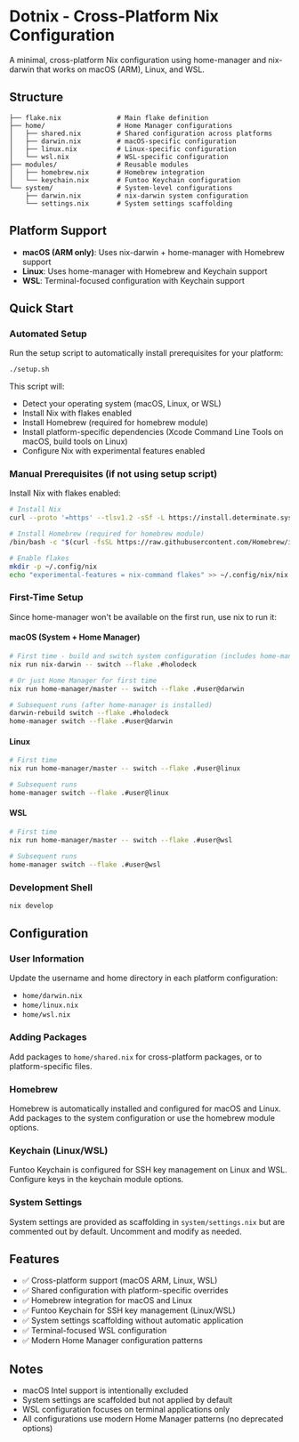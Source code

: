 # Dotnix - Cross-Platform Nix Configuration

A minimal, cross-platform Nix configuration using home-manager and nix-darwin that works on macOS (ARM), Linux, and WSL.

## Structure

```
├── flake.nix              # Main flake definition
├── home/                  # Home Manager configurations
│   ├── shared.nix         # Shared configuration across platforms
│   ├── darwin.nix         # macOS-specific configuration
│   ├── linux.nix          # Linux-specific configuration
│   └── wsl.nix            # WSL-specific configuration
├── modules/               # Reusable modules
│   ├── homebrew.nix       # Homebrew integration
│   └── keychain.nix       # Funtoo Keychain configuration
└── system/                # System-level configurations
    ├── darwin.nix         # nix-darwin system configuration
    └── settings.nix       # System settings scaffolding
```

## Platform Support

- **macOS (ARM only)**: Uses nix-darwin + home-manager with Homebrew support
- **Linux**: Uses home-manager with Homebrew and Keychain support
- **WSL**: Terminal-focused configuration with Keychain support

## Quick Start

### Automated Setup

Run the setup script to automatically install prerequisites for your platform:

```bash
./setup.sh
```

This script will:
- Detect your operating system (macOS, Linux, or WSL)
- Install Nix with flakes enabled
- Install Homebrew (required for homebrew module)
- Install platform-specific dependencies (Xcode Command Line Tools on macOS, build tools on Linux)
- Configure Nix with experimental features enabled

### Manual Prerequisites (if not using setup script)

Install Nix with flakes enabled:
```bash
# Install Nix
curl --proto '=https' --tlsv1.2 -sSf -L https://install.determinate.systems/nix | sh -s -- install --determinate

# Install Homebrew (required for homebrew module)
/bin/bash -c "$(curl -fsSL https://raw.githubusercontent.com/Homebrew/install/HEAD/install.sh)"

# Enable flakes
mkdir -p ~/.config/nix
echo "experimental-features = nix-command flakes" >> ~/.config/nix/nix.conf
```

### First-Time Setup

Since home-manager won't be available on the first run, use nix to run it:

#### macOS (System + Home Manager)
```bash
# First time - build and switch system configuration (includes home-manager)
nix run nix-darwin -- switch --flake .#holodeck

# Or just Home Manager for first time
nix run home-manager/master -- switch --flake .#user@darwin

# Subsequent runs (after home-manager is installed)
darwin-rebuild switch --flake .#holodeck
home-manager switch --flake .#user@darwin
```

#### Linux
```bash
# First time
nix run home-manager/master -- switch --flake .#user@linux

# Subsequent runs
home-manager switch --flake .#user@linux
```

#### WSL
```bash
# First time
nix run home-manager/master -- switch --flake .#user@wsl

# Subsequent runs
home-manager switch --flake .#user@wsl
```

### Development Shell
```bash
nix develop
```

## Configuration

### User Information
Update the username and home directory in each platform configuration:
- `home/darwin.nix`
- `home/linux.nix` 
- `home/wsl.nix`

### Adding Packages
Add packages to `home/shared.nix` for cross-platform packages, or to platform-specific files.

### Homebrew
Homebrew is automatically installed and configured for macOS and Linux. Add packages to the system configuration or use the homebrew module options.

### Keychain (Linux/WSL)
Funtoo Keychain is configured for SSH key management on Linux and WSL. Configure keys in the keychain module options.

### System Settings
System settings are provided as scaffolding in `system/settings.nix` but are commented out by default. Uncomment and modify as needed.

## Features

- ✅ Cross-platform support (macOS ARM, Linux, WSL)
- ✅ Shared configuration with platform-specific overrides
- ✅ Homebrew integration for macOS and Linux
- ✅ Funtoo Keychain for SSH key management (Linux/WSL)
- ✅ System settings scaffolding without automatic application
- ✅ Terminal-focused WSL configuration
- ✅ Modern Home Manager configuration patterns

## Notes

- macOS Intel support is intentionally excluded
- System settings are scaffolded but not applied by default
- WSL configuration focuses on terminal applications only
- All configurations use modern Home Manager patterns (no deprecated options)